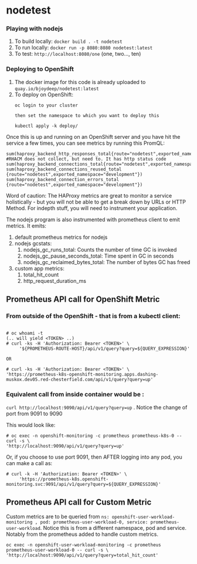 # nodetest
### Playing with nodejs



1. To build locally: `docker build . -t nodetest`
1. To run locally: `docker run -p 8080:8080 nodetest:latest`
1. To test: `http://localhost:8080/one` (one, two..., ten)

### Deploying to OpenShift
1. The docker image for this code is already uploaded to `quay.io/bjoydeep/nodetest:latest`
1. To deploy on OpenShift: 
    ```
    oc login to your cluster

    then set the namespace to which you want to deploy this

    kubectl apply -k deploy/
    ```

Once this is up and running on an OpenShift server and you have hit the service a few times, you can see metrics by running this PromQL:
```
sum(haproxy_backend_http_responses_total{route="nodetest",exported_namespace="development"}) #RHACM does not collect, but need to. It has http status code
sum(haproxy_backend_connections_total{route="nodetest",exported_namespace="development"})
sum(haproxy_backend_connections_reused_total {route="nodetest",exported_namespace="development"})
sum(haproxy_backend_connection_errors_total {route="nodetest",exported_namespace="development"})
```
Word of caution: The HAProxy metrics are great to monitor a service holistically - but you will not be able to get a break down by URLs or HTTP Method. For indepth stuff, you will need to instrument your application.

The nodejs program is also instrumented with prometheus client to emit metrics. It emits:
1. default prometheus metrics for nodejs
1. nodejs gcstats: 
    1. nodejs_gc_runs_total: Counts the number of time GC is invoked
    1. nodejs_gc_pause_seconds_total: Time spent in GC in seconds
    1. nodejs_gc_reclaimed_bytes_total: The number of bytes GC has freed
1. custom app metrics: 
    1. total_hit_count
    1. http_request_duration_ms



## Prometheus API call for OpenShift Metric

### From outside of the OpenShift - that is from a kubectl client:
```

# oc whoami -t
(.. will yield <TOKEN> ..)
# curl -ks -H 'Authorization: Bearer <TOKEN>' \
     '${PROMETHEUS-ROUTE-HOST}/api/v1/query?query=${QUERY_EXPRESSION}'

OR

# curl -ks -H 'Authorization: Bearer <TOKEN>' \
'https://prometheus-k8s-openshift-monitoring.apps.dashing-muskox.dev05.red-chesterfield.com/api/v1/query?query=up'
```     

### Equivalent call from inside container would be :
`curl http://localhost:9090/api/v1/query?query=up` . Notice the change of port from 9091 to 9090

This would look like:
```
# oc exec -n openshift-monitoring -c prometheus prometheus-k8s-0 -- curl -s \
'http://localhost:9090/api/v1/query?query=up'
```

Or, if you choose to use port 9091, then AFTER logging into any pod, you can make a call as:
```
# curl -k -H 'Authorization: Bearer <TOKEN>' \
     'https://prometheus-k8s.openshift-monitoring.svc:9091/api/v1/query?query=${QUERY_EXPRESSION}'
 ```    

## Prometheus API call for Custom Metric 

Custom metrics are to be queried from `ns: openshift-user-workload-monitoring , pod: prometheus-user-workload-0, service: prometheus-user-workload`. Notice this is from a different namespace, pod and service. Notably from the prometheus added to handle custom metrics.

```
oc exec -n openshift-user-workload-monitoring -c prometheus prometheus-user-workload-0 -- curl -s \
'http://localhost:9090/api/v1/query?query=total_hit_count'
```
